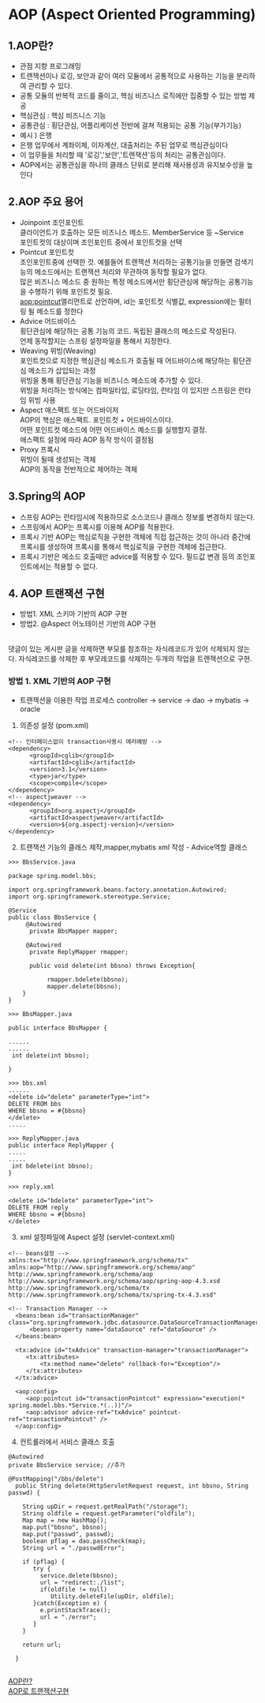 # AOP (Aspect Oriented Programming)
 ## 1.AOP란?
 - 관점 지향 프로그래밍
 - 트랜잭션이나 로깅, 보안과 같이 여러 모듈에서 공통적으로 사용하는 기능을 분리하여 관리할 수 있다.
 - 공통 모듈의 반복적 코드를 줄이고, 핵심 비즈니스 로직에만 집중할 수 있는 방법 제공
 - 핵심관심 : 핵심 비즈니스 기능
 - 공통관심 : 횡단관심, 어플리케이션 전반에 걸쳐 적용되는 공통 기능(부가기능)
 - 예시 ) 은행 
  - 은행 업무에서 계좌이체, 이자계산, 대출처리는 주된 업무로 핵심관심이다
  - 이 업무들을 처리할 때 '로깅','보안','트랜잭션'등의 처리는 공통관심이다.
 - AOP에서는 공통관심을 하나의 클래스 단위로 분리해 재사용성과 유지보수성을 높인다
 ## 2.AOP 주요 용어
 - Joinpoint 조인포인트<br>
  클라이언트가 호출하는 모든 비즈니스 메소드. MemberService 등 ~Service <br>
  포인트컷의 대상이며 조인포인트 중에서 포인트컷을 선택
 - Pointcut 포인트컷<br>
  조인포인트중에 선택한 것. 예를들어 트랜잭션 처리하는 공통기능을 만들면 검색기능의 메소드에서는 트랜잭션 처리와 무관하여 동작할 필요가 없다. <br>
  많은 비즈니스 메소드 중 원하는 특정 메소드에서만 횡단관심에 해당하는 공통기능을 수행하기 위해 포인트컷 필요. <br>
  <aop:pointcut>엘리먼트로 선언하며, id는 포인트컷 식별값, expression에는 필터링 될 메소드를 정한다
 - Advice 어드바이스<br>
  횡단관심에 해당하는 공통 기능의 코드. 독립된 클래스의 메소드로 작성된다. <br>
  언제 동작할지는 스프링 설정파일을 통해서 지정한다. <br>
 - Weaving 위빙(Weaving)<br>
  포인트컷으로 지정한 핵심관심 메소드가 호출될 때 어드바이스에 해당하는 횡단관심 메소드가 삽입되는 과정 <br>
  위빙을 통해 횡단관심 기능을 비즈니스 메소드에 추가할 수 있다. <br>
  위빙을 처리하는 방식에는 컴파일타입, 로딩타임, 런타임 이 있지만 스프링은 런타임 위빙 사용
 - Aspect 애스팩트 또는 어드바이저<br>
 AOP의 핵심은 애스팩트. 포인트컷 + 어드바이스이다.  <br>
 어떤 포인트컷 메소드에 어떤 어드바이스 메소드를 실행할지 결정. <br>
 애스팩트 설정에 따라 AOP 동작 방식이 결정됨 
 - Proxy 프록시<br>
  위빙이 될때 생성되는 객체<br> 
  AOP의 동작을 전반적으로 제어하는 객체<br>
 
 ## 3.Spring의 AOP
  - 스프링 AOP는 런타임시에 적용하므로 소스코드나 클래스 정보를 변경하지 않는다.
  - 스프링에서 AOP는 프록시를 이용해 AOP를 적용한다.
  - 프록시 기반 AOP는 핵심로직을 구현한 객체에 직접 접근하는 것이 아니라 중간에 프록시를 생성하여
  프록시를 통해서 핵심로직을 구현한 객체에 접근한다.
  - 프록시 기반은 메소드 호출때만 advice를 적용할 수 있다. 필드값 변경 등의 조인포인트에서는 적용할 수 없다.
 
 ## 4. AOP 트랜잭션 구현
 - 방법1. XML 스키마 기반의 AOP 구현
 - 방법2. @Aspect 어노테이션 기반의 AOP 구현 <br>
 <br>
 댓글이 있는 게시판 글을 삭제하면 부모를 참조하는 자식레코드가 있어 삭제되지 않는다.
  자식레코드를 삭제한 후 부모레코드를 삭제하는 두개의 작업을 트랜잭션으로 구현.
  
  
  ### 방법 1. XML 기반의 AOP 구현
  - 트랜잭션을 이용한 작업 프로세스
  controller -> service -> dao -> mybatis -> oracle
  1. 의존성 설정 (pom.xml)
  ```
  <!-- 인터페이스없이 transaction사용시 에러예방 -->
<dependency>
        <groupId>cglib</groupId>
        <artifactId>cglib</artifactId>
        <version>3.1</version>
        <type>jar</type>
        <scope>compile</scope>
</dependency>
<!-- aspectjweaver -->
<dependency>
        <groupId>org.aspectj</groupId>
        <artifactId>aspectjweaver</artifactId>
        <version>${org.aspectj-version}</version>
</dependency>
```

  
  2. 트랜잭션 기능의 클래스 제작,mapper,mybatis xml 작성 - Advice역할 클래스
  ```
 >>> BbsService.java
 
package spring.model.bbs;
 
import org.springframework.beans.factory.annotation.Autowired;
import org.springframework.stereotype.Service;
 
@Service 
public class BbsService {
       @Autowired
        private BbsMapper mapper;
 
       @Autowired
        private ReplyMapper rmapper;
 
        public void delete(int bbsno) throws Exception{
 
             rmapper.bdelete(bbsno); 
             mapper.delete(bbsno);
      }
}

>>> BbsMapper.java

public interface BbsMapper {

......
...... 
   int delete(int bbsno);
   
}

>>> bbs.xml
......
<delete id="delete" parameterType="int">
  DELETE FROM bbs
  WHERE bbsno = #{bbsno}
</delete>
.....

>>> ReplyMapper.java
public interface ReplyMapper {
.....
.....
   int bdelete(int bbsno);
}
 
>>> reply.xml

<delete id="bdelete" parameterType="int">
DELETE FROM reply
WHERE bbsno = #{bbsno}
</delete>

```
  
  3. xml 설정파일에 Aspect 설정 (servlet-context.xml)
```
<!-- beans설정 -->
xmlns:tx="http://www.springframework.org/schema/tx"
xmlns:aop="http://www.springframework.org/schema/aop"
http://www.springframework.org/schema/aop http://www.springframework.org/schema/aop/spring-aop-4.3.xsd
http://www.springframework.org/schema/tx http://www.springframework.org/schema/tx/spring-tx-4.3.xsd"

<!-- Transaction Manager -->
  <beans:bean id="transactionManager" class="org.springframework.jdbc.datasource.DataSourceTransactionManager">
      <beans:property name="dataSource" ref="dataSource" />
  </beans:bean>
 
  <tx:advice id="txAdvice" transaction-manager="transactionManager">
     <tx:attributes>
         <tx:method name="delete" rollback-for="Exception"/>
     </tx:attributes>
  </tx:advice>
  
  <aop:config>
     <aop:pointcut id="transactionPointcut" expression="execution(* spring.model.bbs.*Service.*(..))"/>
     <aop:advisor advice-ref="txAdvice" pointcut-ref="transactionPointcut" />
  </aop:config>
```
 4. 컨트롤러에서 서비스 클래스 호출
```
@Autowired
private BbsService service; //추가

@PostMapping("/bbs/delete")
  public String delete(HttpServletRequest request, int bbsno, String passwd) {
 
    String upDir = request.getRealPath("/storage");
    String oldfile = request.getParameter("oldfile");
    Map map = new HashMap();
    map.put("bbsno", bbsno);
    map.put("passwd", passwd);
    boolean pflag = dao.passCheck(map);
    String url = "./passwdError";
    
    if (pflag) {
       try {
         service.delete(bbsno);
         url = "redirect:./list";
         if(oldfile != null)
            Utility.deleteFile(upDir, oldfile);
       }catch(Exception e) {
         e.printStackTrace();
         url = "./error";
       }
    }
 
    return url;   
 
  }
  
 ```

[AOP란?](https://hongku.tistory.com/114)<br>
[AOP로 트랜잭션구현](http://www.lectureblue.pe.kr/reqtiles/read.jsp?bbsno=1011&nowPage=1&col=&word=&code=56)
